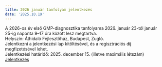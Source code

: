 ```yaml
---
title: 2026 január tanfolyam jelentkezés
date: '2025.10.19'
---
```

A 2026-os év első GMP-diagnosztika tanfolyama 2026. január 23-tól január 25-ig naponta 9–17 óra között lesz megtartva.   
Helyszín: Áthidaló Fejlesztőház, Budapest, Zugló.   
Jelentkezni a jelentkezési lap kitöltésével, és a regisztrációs díj megfizetésével lehet.  
Jelentkezési határidő: 2025. december 15. (illetve maximális létszám)  
[Jelentkezés](https://forms.gle/15x9dYipSeZUqZaQ8)